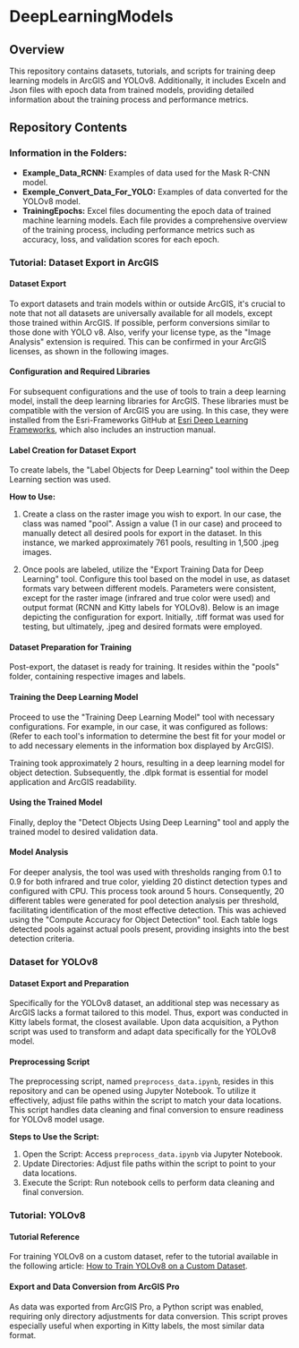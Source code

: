 # DeepLearningModels

## Overview

This repository contains datasets, tutorials, and scripts for training deep learning models in ArcGIS and YOLOv8. Additionally, it includes Exceln and Json files with epoch data from trained models, providing detailed information about the training process and performance metrics.

## Repository Contents

### Information in the Folders:

- **Example_Data_RCNN:** Examples of data used for the Mask R-CNN model.
- **Exemple_Convert_Data_For_YOLO:** Examples of data converted for the YOLOv8 model.
- **TrainingEpochs:** Excel files documenting the epoch data of trained machine learning models. Each file provides a comprehensive overview of the training process, including performance metrics such as accuracy, loss, and validation scores for each epoch.

### Tutorial: Dataset Export in ArcGIS

#### Dataset Export

To export datasets and train models within or outside ArcGIS, it's crucial to note that not all datasets are universally available for all models, except those trained within ArcGIS. If possible, perform conversions similar to those done with YOLO v8. Also, verify your license type, as the "Image Analysis" extension is required. This can be confirmed in your ArcGIS licenses, as shown in the following images.

#### Configuration and Required Libraries

For subsequent configurations and the use of tools to train a deep learning model, install the deep learning libraries for ArcGIS. These libraries must be compatible with the version of ArcGIS you are using. In this case, they were installed from the Esri-Frameworks GitHub at [Esri Deep Learning Frameworks](https://github.com/Esri/deep-learning-frameworks?tab=readme-ov-file), which also includes an instruction manual.

#### Label Creation for Dataset Export

To create labels, the "Label Objects for Deep Learning" tool within the Deep Learning section was used.

**How to Use:**
1. Create a class on the raster image you wish to export. In our case, the class was named "pool". Assign a value (1 in our case) and proceed to manually detect all desired pools for export in the dataset. In this instance, we marked approximately 761 pools, resulting in 1,500 .jpeg images.

2. Once pools are labeled, utilize the "Export Training Data for Deep Learning" tool. Configure this tool based on the model in use, as dataset formats vary between different models. Parameters were consistent, except for the raster image (infrared and true color were used) and output format (RCNN and Kitty labels for YOLOv8). Below is an image depicting the configuration for export. Initially, .tiff format was used for testing, but ultimately, .jpeg and desired formats were employed.

#### Dataset Preparation for Training

Post-export, the dataset is ready for training. It resides within the "pools" folder, containing respective images and labels.

#### Training the Deep Learning Model

Proceed to use the "Training Deep Learning Model" tool with necessary configurations. For example, in our case, it was configured as follows:
(Refer to each tool's information to determine the best fit for your model or to add necessary elements in the information box displayed by ArcGIS).

Training took approximately 2 hours, resulting in a deep learning model for object detection. Subsequently, the .dlpk format is essential for model application and ArcGIS readability.

#### Using the Trained Model

Finally, deploy the "Detect Objects Using Deep Learning" tool and apply the trained model to desired validation data.

#### Model Analysis

For deeper analysis, the tool was used with thresholds ranging from 0.1 to 0.9 for both infrared and true color, yielding 20 distinct detection types and configured with CPU. This process took around 5 hours. Consequently, 20 different tables were generated for pool detection analysis per threshold, facilitating identification of the most effective detection. This was achieved using the "Compute Accuracy for Object Detection" tool. Each table logs detected pools against actual pools present, providing insights into the best detection criteria.

### Dataset for YOLOv8

#### Dataset Export and Preparation

Specifically for the YOLOv8 dataset, an additional step was necessary as ArcGIS lacks a format tailored to this model. Thus, export was conducted in Kitty labels format, the closest available. Upon data acquisition, a Python script was used to transform and adapt data specifically for the YOLOv8 model.

#### Preprocessing Script

The preprocessing script, named `preprocess_data.ipynb`, resides in this repository and can be opened using Jupyter Notebook. To utilize it effectively, adjust file paths within the script to match your data locations. This script handles data cleaning and final conversion to ensure readiness for YOLOv8 model usage.

**Steps to Use the Script:**
1. Open the Script: Access `preprocess_data.ipynb` via Jupyter Notebook.
2. Update Directories: Adjust file paths within the script to point to your data locations.
3. Execute the Script: Run notebook cells to perform data cleaning and final conversion.

### Tutorial: YOLOv8

#### Tutorial Reference

For training YOLOv8 on a custom dataset, refer to the tutorial available in the following article: [How to Train YOLOv8 on a Custom Dataset](https://blog.roboflow.com/how-to-train-yolov8-on-a-custom-dataset/).

#### Export and Data Conversion from ArcGIS Pro

As data was exported from ArcGIS Pro, a Python script was enabled, requiring only directory adjustments for data conversion. This script proves especially useful when exporting in Kitty labels, the most similar data format.
